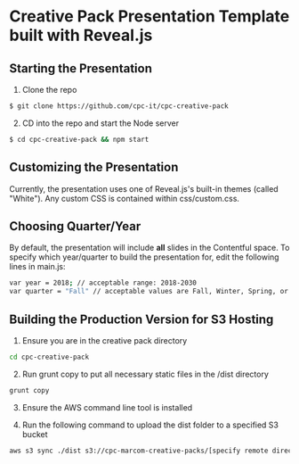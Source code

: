 # Creative Pack Presentation Template built with Reveal.js

## Starting the Presentation

1. Clone the repo
```sh
$ git clone https://github.com/cpc-it/cpc-creative-pack
```
2. CD into the repo and start the Node server
```sh
$ cd cpc-creative-pack && npm start
```

## Customizing the Presentation

Currently, the presentation uses one of Reveal.js's built-in themes (called "White"). Any custom CSS is contained within css/custom.css. 

## Choosing Quarter/Year

By default, the presentation will include **all** slides in the Contentful space. To specify which year/quarter to build the presentation for, edit the following lines in main.js:
```sh
var year = 2018; // acceptable range: 2018-2030
var quarter = "Fall" // acceptable values are Fall, Winter, Spring, or Summer
```

## Building the Production Version for S3 Hosting

1. Ensure you are in the creative pack directory
```sh
cd cpc-creative-pack
```

2. Run grunt copy to put all necessary static files in the /dist directory
```sh
grunt copy
```

3. Ensure the AWS command line tool is installed 

2. Run the following command to upload the dist folder to a specified S3 bucket
```sh
aws s3 sync ./dist s3://cpc-marcom-creative-packs/[specify remote directory] 
```